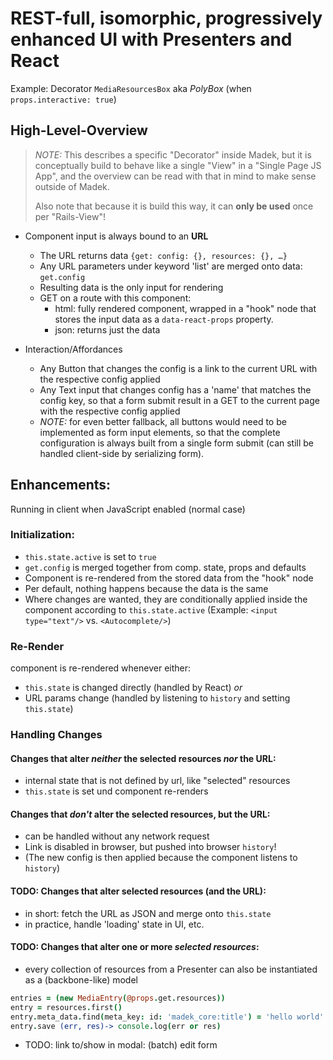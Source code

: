 # REST-full, isomorphic, progressively enhanced UI with Presenters and React

Example:
Decorator `MediaResourcesBox` aka *PolyBox* (when `props.interactive: true`)

## High-Level-Overview

> *NOTE:* This describes a specific "Decorator" inside Madek, but
it is conceptually build to behave like a single "View" in a "Single Page JS App",
and the overview can be read with that in mind to make sense outside of Madek.
>
> Also note that because it is build this way,
  it can **only be used** once per "Rails-View"!

* Component input is always bound to an **URL**
    - The URL returns data `{get: config: {}, resources: {}, …}`
    - Any URL parameters under keyword 'list' are merged onto data: `get.config`
    - Resulting data is the only input for rendering
    - GET on a route with this component:
        - html: fully rendered component, wrapped in a "hook" node that stores
          the input data as a `data-react-props` property.
        - json: returns just the data

* Interaction/Affordances
    - Any Button that changes the config is a link to the current URL with the
      respective config applied
    - Any Text input that changes config has a 'name' that matches the config key,
      so that a form submit result in a GET to the current page with the
      respective config applied
    - *NOTE:* for even better fallback, all buttons would need to be implemented as
      form input elements, so that the complete configuration is always built from
      a single form submit (can still be handled client-side by serializing form).

## Enhancements:

Running in client when JavaScript enabled (normal case)

### Initialization:
- `this.state.active` is set to `true`
- `get.config` is merged together from comp. state, props and defaults
- Component is re-rendered from the stored data from the "hook" node
- Per default, nothing happens because the data is the same
- Where changes are wanted, they are conditionally applied inside the component
  according to `this.state.active`
  (Example: `<input type="text"/>` vs. `<Autocomplete/>`)

### Re-Render

component is re-rendered whenever either:

- `this.state` is changed directly (handled by React) *or*
- URL params change (handled by listening to `history` and setting `this.state`)

### Handling Changes

#### Changes that alter *neither* the selected resources *nor* the URL:

- internal state that is not defined by url, like "selected" resources
- `this.state` is set und component re-renders

#### Changes that *don't* alter the selected resources, but the URL:

- can be handled without any network request
- Link is disabled in browser, but pushed into browser `history`!
- (The new config is then applied because the component listens to `history`)

#### **TODO:** Changes that alter selected resources (and the URL):

- in short: fetch the URL as JSON and merge onto `this.state`
- in practice, handle 'loading' state in UI, etc.

#### **TODO:** Changes that alter one or more *selected resources*:

- every collection of resources from a Presenter can also be instantiated
  as a (backbone-like) model

```coffee
entries = (new MediaEntry(@props.get.resources))
entry = resources.first()
entry.meta_data.find(meta_key: id: 'madek_core:title') = 'hello world'
entry.save (err, res)-> console.log(err or res)
```

- TODO: link to/show in modal: (batch) edit form
